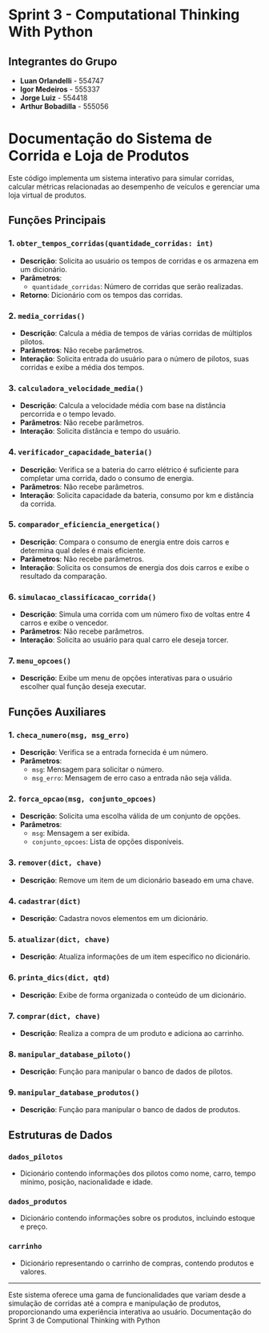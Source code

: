 # Sprint 3 - Computational Thinking With Python

## Integrantes do Grupo
- **Luan Orlandelli** - 554747
- **Igor Medeiros** - 555337
- **Jorge Luiz** - 554418
- **Arthur Bobadilla** - 555056

# Documentação do Sistema de Corrida e Loja de Produtos

Este código implementa um sistema interativo para simular corridas, calcular métricas relacionadas ao desempenho de veículos e gerenciar uma loja virtual de produtos.

## Funções Principais

### 1. `obter_tempos_corridas(quantidade_corridas: int)`
- **Descrição**: Solicita ao usuário os tempos de corridas e os armazena em um dicionário.
- **Parâmetros**:
  - `quantidade_corridas`: Número de corridas que serão realizadas.
- **Retorno**: Dicionário com os tempos das corridas.

### 2. `media_corridas()`
- **Descrição**: Calcula a média de tempos de várias corridas de múltiplos pilotos.
- **Parâmetros**: Não recebe parâmetros.
- **Interação**: Solicita entrada do usuário para o número de pilotos, suas corridas e exibe a média dos tempos.

### 3. `calculadora_velocidade_media()`
- **Descrição**: Calcula a velocidade média com base na distância percorrida e o tempo levado.
- **Parâmetros**: Não recebe parâmetros.
- **Interação**: Solicita distância e tempo do usuário.

### 4. `verificador_capacidade_bateria()`
- **Descrição**: Verifica se a bateria do carro elétrico é suficiente para completar uma corrida, dado o consumo de energia.
- **Parâmetros**: Não recebe parâmetros.
- **Interação**: Solicita capacidade da bateria, consumo por km e distância da corrida.

### 5. `comparador_eficiencia_energetica()`
- **Descrição**: Compara o consumo de energia entre dois carros e determina qual deles é mais eficiente.
- **Parâmetros**: Não recebe parâmetros.
- **Interação**: Solicita os consumos de energia dos dois carros e exibe o resultado da comparação.

### 6. `simulacao_classificacao_corrida()`
- **Descrição**: Simula uma corrida com um número fixo de voltas entre 4 carros e exibe o vencedor.
- **Parâmetros**: Não recebe parâmetros.
- **Interação**: Solicita ao usuário para qual carro ele deseja torcer.

### 7. `menu_opcoes()`
- **Descrição**: Exibe um menu de opções interativas para o usuário escolher qual função deseja executar.

## Funções Auxiliares

### 1. `checa_numero(msg, msg_erro)`
- **Descrição**: Verifica se a entrada fornecida é um número.
- **Parâmetros**:
  - `msg`: Mensagem para solicitar o número.
  - `msg_erro`: Mensagem de erro caso a entrada não seja válida.

### 2. `forca_opcao(msg, conjunto_opcoes)`
- **Descrição**: Solicita uma escolha válida de um conjunto de opções.
- **Parâmetros**:
  - `msg`: Mensagem a ser exibida.
  - `conjunto_opcoes`: Lista de opções disponíveis.

### 3. `remover(dict, chave)`
- **Descrição**: Remove um item de um dicionário baseado em uma chave.

### 4. `cadastrar(dict)`
- **Descrição**: Cadastra novos elementos em um dicionário.

### 5. `atualizar(dict, chave)`
- **Descrição**: Atualiza informações de um item específico no dicionário.

### 6. `printa_dics(dict, qtd)`
- **Descrição**: Exibe de forma organizada o conteúdo de um dicionário.

### 7. `comprar(dict, chave)`
- **Descrição**: Realiza a compra de um produto e adiciona ao carrinho.

### 8. `manipular_database_piloto()`
- **Descrição**: Função para manipular o banco de dados de pilotos.

### 9. `manipular_database_produtos()`
- **Descrição**: Função para manipular o banco de dados de produtos.

## Estruturas de Dados

### `dados_pilotos`
- Dicionário contendo informações dos pilotos como nome, carro, tempo mínimo, posição, nacionalidade e idade.

### `dados_produtos`
- Dicionário contendo informações sobre os produtos, incluindo estoque e preço.

### `carrinho`
- Dicionário representando o carrinho de compras, contendo produtos e valores.

---

Este sistema oferece uma gama de funcionalidades que variam desde a simulação de corridas até a compra e manipulação de produtos, proporcionando uma experiência interativa ao usuário.
Documentação do Sprint 3 de Computional Thinking with Python
